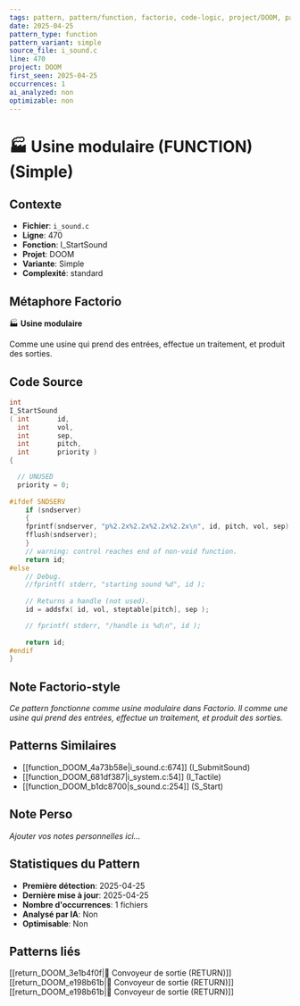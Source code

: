 ```yaml
---
tags: pattern, pattern/function, factorio, code-logic, project/DOOM, pattern/variant/simple
date: 2025-04-25
pattern_type: function
pattern_variant: simple
source_file: i_sound.c
line: 470
project: DOOM
first_seen: 2025-04-25
occurrences: 1
ai_analyzed: non
optimizable: non
---
```


# 🏭 Usine modulaire (FUNCTION) (Simple)

## Contexte
- **Fichier**: `i_sound.c`
- **Ligne**: 470
- **Fonction**: I_StartSound
- **Projet**: DOOM
- **Variante**: Simple
- **Complexité**: standard

## Métaphore Factorio
🏭 **Usine modulaire**

Comme une usine qui prend des entrées, effectue un traitement, et produit des sorties.

## Code Source
```c
int
I_StartSound
( int		id,
  int		vol,
  int		sep,
  int		pitch,
  int		priority )
{

  // UNUSED
  priority = 0;
  
#ifdef SNDSERV 
    if (sndserver)
    {
	fprintf(sndserver, "p%2.2x%2.2x%2.2x%2.2x\n", id, pitch, vol, sep);
	fflush(sndserver);
    }
    // warning: control reaches end of non-void function.
    return id;
#else
    // Debug.
    //fprintf( stderr, "starting sound %d", id );
    
    // Returns a handle (not used).
    id = addsfx( id, vol, steptable[pitch], sep );

    // fprintf( stderr, "/handle is %d\n", id );
    
    return id;
#endif
}
```

## Note Factorio-style
*Ce pattern fonctionne comme usine modulaire dans Factorio. Il comme une usine qui prend des entrées, effectue un traitement, et produit des sorties.*

## Patterns Similaires
- [[function_DOOM_4a73b58e|i_sound.c:674]] (I_SubmitSound)
- [[function_DOOM_681df387|i_system.c:54]] (I_Tactile)
- [[function_DOOM_b1dc8700|s_sound.c:254]] (S_Start)

## Note Perso
*Ajouter vos notes personnelles ici...*

## Statistiques du Pattern
- **Première détection**: 2025-04-25
- **Dernière mise à jour**: 2025-04-25
- **Nombre d'occurrences**: 1 fichiers
- **Analysé par IA**: Non
- **Optimisable**: Non

## Patterns liés
[[return_DOOM_3e1b4f0f|🚚 Convoyeur de sortie (RETURN)]]
[[return_DOOM_e198b61b|🚚 Convoyeur de sortie (RETURN)]]
[[return_DOOM_e198b61b|🚚 Convoyeur de sortie (RETURN)]]
